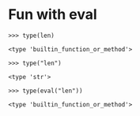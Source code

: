 # Fun with eval

`>>> type(len)`

```
<type 'builtin_function_or_method'>
```


`>>> type("len")`

```
<type 'str'>
```


`>>> type(eval("len"))`

```
<type 'builtin_function_or_method'>
```
